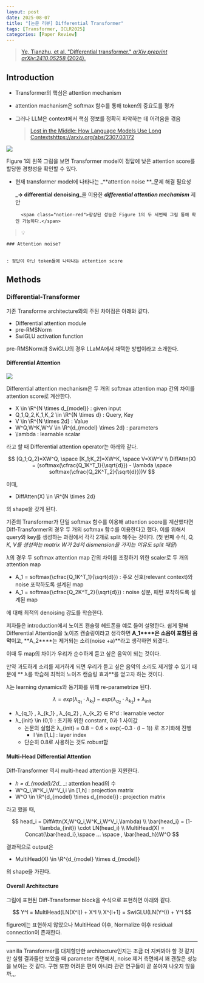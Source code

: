 ```yaml
---
layout: post
date: 2025-08-07
title: "[논문 리뷰] Differential Transformer"
tags: [Transformer, ICLR2025]
categories: [Paper Review]
---
```


> [Ye, Tianzhu, et al. "Differential transformer." ](https://arxiv.org/abs/2410.05258)[_arXiv preprint arXiv:2410.05258_](https://arxiv.org/abs/2410.05258)[ (2024).](https://arxiv.org/abs/2410.05258)



## Introduction

- Transformer의 핵심은 attention mechanism
- attention machanism은 softmax 함수를 통해 token의 중요도를 평가
- 그러나 LLM은 context에서 핵심 정보를 정확히 파악하는 데 어려움을 겪음

	> [Lost in the Middle: How Language Models Use Long Contextshttps://arxiv.org/abs/2307.03172](https://arxiv.org/abs/2307.03172)


![](https://prod-files-secure.s3.us-west-2.amazonaws.com/542b861c-36a8-4051-84e5-8804b6728dba/9083ea56-691a-4752-ae26-47f403431ac8/image.png?X-Amz-Algorithm=AWS4-HMAC-SHA256&X-Amz-Content-Sha256=UNSIGNED-PAYLOAD&X-Amz-Credential=ASIAZI2LB466VGVQC6W6%2F20250909%2Fus-west-2%2Fs3%2Faws4_request&X-Amz-Date=20250909T080112Z&X-Amz-Expires=3600&X-Amz-Security-Token=IQoJb3JpZ2luX2VjEGgaCXVzLXdlc3QtMiJGMEQCIBy0kiDmSJ9Stg4bi8YAmk4rO0gzLL6um7g3LoGNBg2HAiB83BhYMkAXyBWxVqk9y9FbbpDq2XetgCEym3z93IW%2F9CqIBAjR%2F%2F%2F%2F%2F%2F%2F%2F%2F%2F8BEAAaDDYzNzQyMzE4MzgwNSIMMmYm65mcL5ZtARv9KtwDOmIRBAS5h3UMXcONHbPUIKD4y3wj20tb%2BXuwiGQ6XhebQKm0b3NHvXMZZSux2G1UvHNYsSyce04%2FaZl1TyqfmOYIJI6QpkS4aHPWCjQgFxM7KmymmmwXS0FaumFm85nZ%2FBbkTtm5a9CFaKPsEuIzDbE7fFCBLts902uyES0LxYK7yXPvNW6baFRv3rgwC9Br5Fh5fGDAXIMacVOmVxH07GE1JEiCvIc0SwYa56LzEI5VPIzdtJhgAm85ez9VwlOteSy3egGJ8w%2FDhIgypn4m2M2Lv7M1tQ8vawlC9sNoJWB%2FbdZxk4t%2BK32FEdZZEH9KPcsIFzfc0lUEjUqOlXnCRX%2BNvtT%2F8%2BI%2B%2BwH05B8IRKhXxuQag4t4Zw9zKBrgBUvfMBTTux3%2Bnr%2FQywJPG1gfRQanJhzQA7Ktmj6k8Gu%2FTMiflTSQfh7LqUK%2FlMCmQQzeEMP48ZsaLIwdp7GNXj43rmr8NfvA08kCy8NPwROZG2M7B8FwsiXc00XJsjHhitKw%2FUhTzcR%2BnIOZXnGMuPe2%2BW50Yd%2Bkl8wLr0IPsUbHuLfDHNKY4JEP3%2F4WbXi%2FQlxMyRD6q0Ph9%2BFxcwlZt7fox137M9Derfybaf3vcm%2FoClPUSKCvmSVvtK%2Bow9Mw8bP%2FxQY6pgG5I9ANUd3zrkfXRymobUZ6IV0RSqNas4KZQ%2FJOfKyZeV%2BpXfsOBhWtKBhO4UpfY9S5uUluBb6jbBK%2BYkcXDad59NueZokcK%2F%2BxsGWcQllLVQ9v9SwxI9diAnHO1HuqPtB5MhhJRmycsx6LFA3dSM1pVcDIci%2FQ41iW8UAg4YHf6fkeEQ1sJj9hHV10mER4l5ttPfeff7JbKVcHvGPi2Ralk8p3NPWy&X-Amz-Signature=a728a08b75b22951603d377b13d5703e35ed6cb5832ee1198d3e28180741a90e&X-Amz-SignedHeaders=host&x-amz-checksum-mode=ENABLED&x-id=GetObject)


Figure 1의 왼쪽 그림을 보면 Transformer model이 정답에 낮은 attention score를 할당한 경향성을 확인할 수 있다.

- 현재 transformer model에 나타나는 _**attention noise **_문제 해결 필요성

	_**→ differential denoising**_을 이용한 _**differential attention mechanism**_ 제안


		<span class="notion-red">향상된 성능은 Figure 1의 두 세번째 그림 통해 확인 가능하다.</span>


> 💡 


	### Attention noise?


	: 정답이 아닌 token들에 나타나는 attention score



## Methods



### Differential-Transformer


기존 Transforme architecture와의 주된 차이점은 아래와 같다.

- Differential attention module
- pre-RMSNorm
- SwiGLU activation function

pre-RMSNorm과 SwiGLU의 경우 LLaMA에서 채택한 방법이라고 소개한다.



#### Differential Attention


![](https://prod-files-secure.s3.us-west-2.amazonaws.com/542b861c-36a8-4051-84e5-8804b6728dba/116d70b2-1963-4810-9167-f4c7d8a06e8f/image.png?X-Amz-Algorithm=AWS4-HMAC-SHA256&X-Amz-Content-Sha256=UNSIGNED-PAYLOAD&X-Amz-Credential=ASIAZI2LB466VGVQC6W6%2F20250909%2Fus-west-2%2Fs3%2Faws4_request&X-Amz-Date=20250909T080112Z&X-Amz-Expires=3600&X-Amz-Security-Token=IQoJb3JpZ2luX2VjEGgaCXVzLXdlc3QtMiJGMEQCIBy0kiDmSJ9Stg4bi8YAmk4rO0gzLL6um7g3LoGNBg2HAiB83BhYMkAXyBWxVqk9y9FbbpDq2XetgCEym3z93IW%2F9CqIBAjR%2F%2F%2F%2F%2F%2F%2F%2F%2F%2F8BEAAaDDYzNzQyMzE4MzgwNSIMMmYm65mcL5ZtARv9KtwDOmIRBAS5h3UMXcONHbPUIKD4y3wj20tb%2BXuwiGQ6XhebQKm0b3NHvXMZZSux2G1UvHNYsSyce04%2FaZl1TyqfmOYIJI6QpkS4aHPWCjQgFxM7KmymmmwXS0FaumFm85nZ%2FBbkTtm5a9CFaKPsEuIzDbE7fFCBLts902uyES0LxYK7yXPvNW6baFRv3rgwC9Br5Fh5fGDAXIMacVOmVxH07GE1JEiCvIc0SwYa56LzEI5VPIzdtJhgAm85ez9VwlOteSy3egGJ8w%2FDhIgypn4m2M2Lv7M1tQ8vawlC9sNoJWB%2FbdZxk4t%2BK32FEdZZEH9KPcsIFzfc0lUEjUqOlXnCRX%2BNvtT%2F8%2BI%2B%2BwH05B8IRKhXxuQag4t4Zw9zKBrgBUvfMBTTux3%2Bnr%2FQywJPG1gfRQanJhzQA7Ktmj6k8Gu%2FTMiflTSQfh7LqUK%2FlMCmQQzeEMP48ZsaLIwdp7GNXj43rmr8NfvA08kCy8NPwROZG2M7B8FwsiXc00XJsjHhitKw%2FUhTzcR%2BnIOZXnGMuPe2%2BW50Yd%2Bkl8wLr0IPsUbHuLfDHNKY4JEP3%2F4WbXi%2FQlxMyRD6q0Ph9%2BFxcwlZt7fox137M9Derfybaf3vcm%2FoClPUSKCvmSVvtK%2Bow9Mw8bP%2FxQY6pgG5I9ANUd3zrkfXRymobUZ6IV0RSqNas4KZQ%2FJOfKyZeV%2BpXfsOBhWtKBhO4UpfY9S5uUluBb6jbBK%2BYkcXDad59NueZokcK%2F%2BxsGWcQllLVQ9v9SwxI9diAnHO1HuqPtB5MhhJRmycsx6LFA3dSM1pVcDIci%2FQ41iW8UAg4YHf6fkeEQ1sJj9hHV10mER4l5ttPfeff7JbKVcHvGPi2Ralk8p3NPWy&X-Amz-Signature=408eaec6271c3650526dc1d7fac7b6bf6f8f991b22cfe8e31daf5191ad687163&X-Amz-SignedHeaders=host&x-amz-checksum-mode=ENABLED&x-id=GetObject)


Differential attention mechanism은 두 개의 softmax attention map 간의 차이를 attention score로 계산한다.

- X \in \R^{N \times d\_{model}} : given input
- Q\_1,Q\_2,K\_1,K\_2 \in \R^{N \times d} : Query, Key
- V \in \R^{N \times 2d} : Value
- W^Q,W^K,W^V \in \R^{d\_{model} \times 2d} : parameters
- \lambda : learnable scalar

라고 할 때 Differential attention operator는 아래와 같다.


$$
[Q_1;Q_2]=XW^Q, \space [K_1;K_2]=XW^K, \space V=XW^V \\
DiffAttn(X) = (softmax(\cfrac{Q_1K^T_1}{\sqrt{d}}) - \lambda \space softmax(\cfrac{Q_2K^T_2}{\sqrt{d}}))V
$$


이때,

- DiffAtten(X) \in \R^{N \times 2d}

의 shape을 갖게 된다.


기존의 Transformer가 단일 softmax 함수를 이용해 attention score를 계산했다면 Diff-Transformer의 경우 두 개의 softmax 함수를 이용한다고 했다. 이를 위해서 query와 key를 생성하는 과정에서 각각 2개로 split 해주는 것이다. <span class="notion-red">(첫 번째 수식, </span><span class="notion-red">_Q, K, V를 생성하는 matrix W가 2d의 dismension을 가지는 이유도 split 때문_</span><span class="notion-red">)</span>


 λ의 경우 두 softmax attention map 간의 차이를 조정하기 위한 scaler로 두 개의 attention map

- A\_1 = softmax(\cfrac{Q\_1K^T\_1}{\sqrt{d}}) : 주요 신호(relevant context)와 noise 포착하도록 설계된 map
- A\_1 = softmax(\cfrac{Q\_2K^T\_2}{\sqrt{d}}) : noise 성분, 패턴 포착하도록 설계된 map 

에 대해 최적의 denoising 강도를 학습한다.


저자들은 introduction에서 노이즈 캔슬링 헤드폰을 예로 들어 설명한다. 쉽게 말해 Differential Attention을 노이즈 캔슬링이라고 생각하면 **A\_1****은 소음이 포함된 음악**이고, **A\_2****는 제거되는 소리(noise +a)**라고 생각하면 되겠다. 


이때 두 map의 차이가 우리가 순수하게 듣고 싶은 음악이 되는 것이다. 


만약 과도하게 소리를 제거하게 되면 우리가 듣고 싶은 음악의 소리도 제거할 수 있기 때문에 ** λ를 학습해 최적의 노이즈 캔슬링 효과**를 얻고자 하는 것이다.


λ는 learning dynamics와 동기화를 위해 re-parametrize 된다.


$$
\lambda = exp(\lambda_{q_1} \cdot \lambda_{k_1}) - exp(\lambda_{q_2} \cdot \lambda_{k_2}) + \lambda_{init}
$$

- λ\_{q\_1} , λ\_{k\_1} , λ\_{q\_2} , λ\_{k\_2} ∈ R^d : learnable vector
- λ\_{init} \in (0,1) : 초기화 위한 constant, 0과 1 사이값
	- 논문의 실험은 λ\_{init} = 0.8 − 0.6 × exp(−0.3 · (l − 1)) 로 초기화해 진행
		- l \in [1,L] : layer index
	- 단순히 0.8로 사용하는 것도 robust함


#### **Multi-Head Differential Attention**


Diff-Transformer 역시 multi-head attention을 지원한다.

- _h = d\_{model}/2d__ _: attention head의 수
- W^Q\_i,W^K\_i,W^V\_i,i \in [1,h] : projection matrix
- W^O \in \R^{d\_{model} \times d\_{model}} : projection matrix

라고 했을 때,


$$
head_i = DiffAttn(X;W^Q_i,W^K_i,W^V_i,\lambda) \\
\bar{head_i} = (1-\lambda_{init}) \cdot LN(head_i) \\
MultiHead(X) = Concat(\bar{head_i},\space ... \space , \bar{head_h})W^O
$$


결과적으로 output은

- MultiHead(X) \in \R^{d\_{model} \times d\_{model}}

의 shape을 가진다.



#### Overall Architecture


그림에 표현된 Diff-Transformer block을 수식으로 표현하면 아래와 같다.


$$
Y^l = MultiHead(LN(X^l)) + X^l \\
X^{l+1} = SwiGLU(LN(Y^l)) + Y^l
$$


figure에는 표현하지 않았으나 MultiHead 이후, Normalize 이후 residual connection이 존재한다.


---


vanilla Transformer를 대체할만한 architecture인지는 조금 더 지켜봐야 할 것 같지만 실험 결과들만 보았을 때 parameter 측면에서, noise 제거 측면에서 꽤 괜찮은 성능을 보이는 것 같다. 구현 또한 어려운 편이 아니라 관련 연구들이 곧 쏟아져 나오지 않을까,,,

